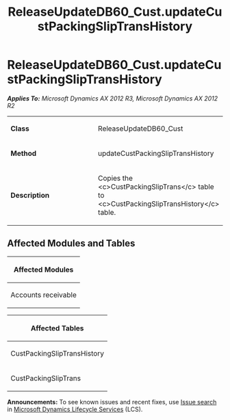 ﻿---
title: ReleaseUpdateDB60_Cust.updateCustPackingSlipTransHistory
TOCTitle: ReleaseUpdateDB60_Cust.updateCustPackingSlipTransHistory
ms:assetid: 58d54c1d-c8d1-61ae-93e5-f32a8340dd30
ms:mtpsurl: https://msdn.microsoft.com/en-us/library/JJ736262(v=AX.60)
ms:contentKeyID: 49708437
ms.date: 05/18/2015
mtps_version: v=AX.60
---

# ReleaseUpdateDB60\_Cust.updateCustPackingSlipTransHistory 


_**Applies To:** Microsoft Dynamics AX 2012 R3, Microsoft Dynamics AX 2012 R2_

<table>
<colgroup>
<col style="width: 50%" />
<col style="width: 50%" />
</colgroup>
<tbody>
<tr class="odd">
<td><p><strong>Class</strong></p></td>
<td><p>ReleaseUpdateDB60_Cust</p></td>
</tr>
<tr class="even">
<td><p><strong>Method</strong></p></td>
<td><p>updateCustPackingSlipTransHistory</p></td>
</tr>
<tr class="odd">
<td><p><strong>Description</strong></p></td>
<td><p>Copies the &lt;c&gt;CustPackingSlipTrans&lt;/c&gt; table to &lt;c&gt;CustPackingSlipTransHistory&lt;/c&gt; table.</p></td>
</tr>
</tbody>
</table>


## Affected Modules and Tables

<table>
<colgroup>
<col style="width: 100%" />
</colgroup>
<thead>
<tr class="header">
<th><p>Affected Modules</p></th>
</tr>
</thead>
<tbody>
<tr class="odd">
<td><p>Accounts receivable</p></td>
</tr>
</tbody>
</table>


<table>
<colgroup>
<col style="width: 100%" />
</colgroup>
<thead>
<tr class="header">
<th><p>Affected Tables</p></th>
</tr>
</thead>
<tbody>
<tr class="odd">
<td><p>CustPackingSlipTransHistory</p></td>
</tr>
<tr class="even">
<td><p>CustPackingSlipTrans</p></td>
</tr>
</tbody>
</table>

  
**Announcements:** To see known issues and recent fixes, use [Issue search](http://go.microsoft.com/fwlink/?linkid=389258) in [Microsoft Dynamics Lifecycle Services](http://go.microsoft.com/fwlink/?linkid=306505) (LCS).


